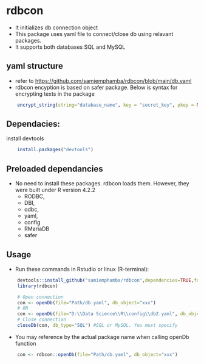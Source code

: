 # rdbcon

- It initializes db connection object
- This package uses yaml file to connect/close db using relavant packages.
- It supports both databases SQL and MySQL

## yaml structure
- refer to https://github.com/samiemphamba/rdbcon/blob/main/db.yaml
- rdbcon encyption is based on safer package. Below is syntax for encrypting texts in the package
```r 
    encrypt_string(string="database_name", key = "secret_key", pkey = NULL, ascii = TRUE)
```

## Dependacies:
install devtools
```r
    install.packages("devtools")
```
## Preloaded dependancies
- No need to install these packages. rdbcon loads them. However, they were built under R version 4.2.2 
    - RODBC,
    - DBI,
    - odbc,
    - yaml,
    - config
    - RMariaDB
    - safer

## Usage
- Run these commands in Rstudio or linux (R-terminal):
```r
    devtools::install_github("samiemphamba/rdbcon",dependencies=TRUE,force = TRUE)
    library(rdbcon)

    # Open connection
    con <- openDb(file="Path/db.yaml", db_object="xxx")
    # OR
    con <- openDb(file="D:\\Data Science\\R\\config\\db2.yaml", db_object="obj_name2",encrypted_params = T, key = "secret_key" )
    # Close connection
    closeDb(con, db_type="SQL") #SQL or MySQL. You must specify
```
- You may reference by the actual package name when calling openDb function
```r
    con <- rdbcon::openDb(file="Path/db.yaml", db_object="xxx")
```



